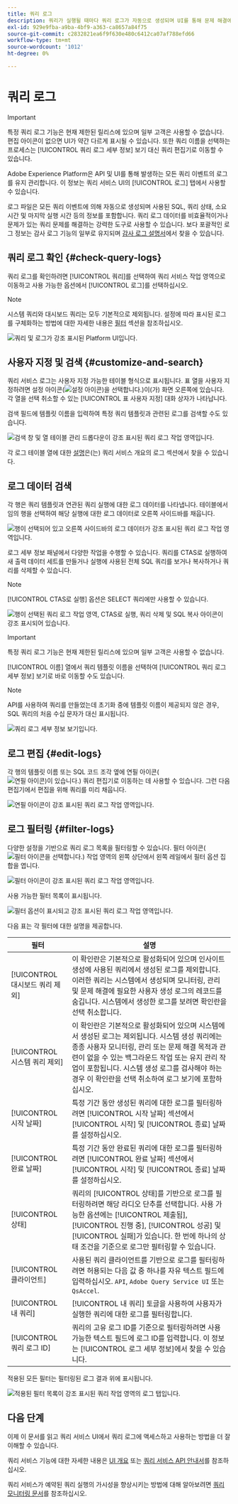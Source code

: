 ```yaml
---
title: 쿼리 로그
description: 쿼리가 실행될 때마다 쿼리 로그가 자동으로 생성되며 UI를 통해 문제 해결에 도움을 줄 수 있습니다. 이 문서에서는 UI의 쿼리 서비스 로그 섹션을 사용하고 탐색하는 방법에 대해 간략하게 설명합니다.
exl-id: 929e9fba-a9ba-4bf9-a363-ca8657a84f75
source-git-commit: c2832821ea6f9f630e480c6412ca07af788efd66
workflow-type: tm+mt
source-wordcount: '1012'
ht-degree: 0%

---
```


# 쿼리 로그

>[!IMPORTANT]
>
>특정 쿼리 로그 기능은 현재 제한된 릴리스에 있으며 일부 고객은 사용할 수 없습니다. 편집 아이콘이 없으면 UI가 약간 다르게 표시될 수 있습니다. 또한 쿼리 이름을 선택하는 프로세스는 [!UICONTROL 쿼리 로그 세부 정보] 보기 대신 쿼리 편집기로 이동할 수 있습니다.

Adobe Experience Platform은 API 및 UI를 통해 발생하는 모든 쿼리 이벤트의 로그를 유지 관리합니다. 이 정보는 쿼리 서비스 UI의 [!UICONTROL 로그] 탭에서 사용할 수 있습니다.

로그 파일은 모든 쿼리 이벤트에 의해 자동으로 생성되며 사용된 SQL, 쿼리 상태, 소요 시간 및 마지막 실행 시간 등의 정보를 포함합니다. 쿼리 로그 데이터를 비효율적이거나 문제가 있는 쿼리 문제를 해결하는 강력한 도구로 사용할 수 있습니다. 보다 포괄적인 로그 정보는 감사 로그 기능의 일부로 유지되며 [감사 로그 설명서](../../landing/governance-privacy-security/audit-logs/overview.md)에서 찾을 수 있습니다.

## 쿼리 로그 확인 {#check-query-logs}

쿼리 로그를 확인하려면 [!UICONTROL 쿼리]를 선택하여 쿼리 서비스 작업 영역으로 이동하고 사용 가능한 옵션에서 [!UICONTROL 로그]를 선택하십시오.

>[!NOTE]
>
>시스템 쿼리와 대시보드 쿼리는 모두 기본적으로 제외됩니다. 설정에 따라 표시된 로그를 구체화하는 방법에 대한 자세한 내용은 [필터](#filter-logs) 섹션을 참조하십시오.

![쿼리 및 로그가 강조 표시된 Platform UI입니다.](../images/ui/query-log/logs.png)

## 사용자 지정 및 검색 {#customize-and-search}

쿼리 서비스 로그는 사용자 지정 가능한 테이블 형식으로 표시됩니다. 표 열을 사용자 지정하려면 설정 아이콘(![설정 아이콘)을 선택합니다.](/help/images/icons/column-settings.png))이(가) 화면 오른쪽에 있습니다. 각 열을 선택 취소할 수 있는 [!UICONTROL 표 사용자 지정] 대화 상자가 나타납니다.

검색 필드에 템플릿 이름을 입력하여 특정 쿼리 템플릿과 관련된 로그를 검색할 수도 있습니다.

![검색 창 및 열 테이블 관리 드롭다운이 강조 표시된 쿼리 로그 작업 영역입니다.](../images/ui/query-log/customize-logs.png)

각 로그 테이블 열에 대한 [설명](./overview.md#log)은(는) 쿼리 서비스 개요의 로그 섹션에서 찾을 수 있습니다.

## 로그 데이터 검색

각 행은 쿼리 템플릿과 연관된 쿼리 실행에 대한 로그 데이터를 나타냅니다. 테이블에서 임의 행을 선택하여 해당 실행에 대한 로그 데이터로 오른쪽 사이드바를 채웁니다.

![행이 선택되어 있고 오른쪽 사이드바의 로그 데이터가 강조 표시된 쿼리 로그 작업 영역입니다.](../images/ui/query-log/log-details.png)

로그 세부 정보 패널에서 다양한 작업을 수행할 수 있습니다. 쿼리를 CTAS로 실행하여 새 출력 데이터 세트를 만들거나 실행에 사용된 전체 SQL 쿼리를 보거나 복사하거나 쿼리를 삭제할 수 있습니다.

>[!NOTE]
>
>[!UICONTROL CTAS로 실행] 옵션은 SELECT 쿼리에만 사용할 수 있습니다.

![행이 선택된 쿼리 로그 작업 영역, CTAS로 실행, 쿼리 삭제 및 SQL 복사 아이콘이 강조 표시되어 있습니다.](../images/ui/query-log/edit-output-dataset.png)

>[!IMPORTANT]
>
>특정 쿼리 로그 기능은 현재 제한된 릴리스에 있으며 일부 고객은 사용할 수 없습니다.

[!UICONTROL 이름] 열에서 쿼리 템플릿 이름을 선택하여 [!UICONTROL 쿼리 로그 세부 정보] 보기로 바로 이동할 수도 있습니다.

>[!NOTE]
>
>API를 사용하여 쿼리를 만들었는데 초기화 중에 템플릿 이름이 제공되지 않은 경우, SQL 쿼리의 처음 수십 문자가 대신 표시됩니다.

![쿼리 로그 세부 정보 보기입니다.](../images/ui/query-log/query-log-details.png)

## 로그 편집 {#edit-logs}

각 행의 템플릿 이름 또는 SQL 코드 조각 옆에 연필 아이콘(![연필 아이콘)이 있습니다.](/help/images/icons/edit.png)) 쿼리 편집기로 이동하는 데 사용할 수 있습니다. 그런 다음 편집기에서 편집을 위해 쿼리를 미리 채웁니다.

![연필 아이콘이 강조 표시된 쿼리 로그 작업 영역입니다.](../images/ui/query-log/edit-query.png)

## 로그 필터링 {#filter-logs}

다양한 설정을 기반으로 쿼리 로그 목록을 필터링할 수 있습니다. 필터 아이콘(![필터 아이콘을 선택합니다.](/help/images/icons/filter.png)) 작업 영역의 왼쪽 상단에서 왼쪽 레일에서 필터 옵션 집합을 엽니다.

![필터 아이콘이 강조 표시된 쿼리 로그 작업 영역입니다.](../images/ui/query-log/log-filter.png)

사용 가능한 필터 목록이 표시됩니다.

![필터 옵션이 표시되고 강조 표시된 쿼리 로그 작업 영역입니다.](../images/ui/query-log/log-filter-settings.png)

다음 표는 각 필터에 대한 설명을 제공합니다.

| 필터 | 설명 |
| ------ | ----------- |
| [!UICONTROL 대시보드 쿼리 제외] | 이 확인란은 기본적으로 활성화되어 있으며 인사이트 생성에 사용된 쿼리에서 생성된 로그를 제외합니다. 이러한 쿼리는 시스템에서 생성되며 모니터링, 관리 및 문제 해결에 필요한 사용자 생성 로그의 레코드를 숨깁니다. 시스템에서 생성한 로그를 보려면 확인란을 선택 취소합니다. |
| [!UICONTROL 시스템 쿼리 제외] | 이 확인란은 기본적으로 활성화되어 있으며 시스템에서 생성된 로그는 제외됩니다. 시스템 생성 쿼리에는 종종 사용자 모니터링, 관리 또는 문제 해결 목적과 관련이 없을 수 있는 백그라운드 작업 또는 유지 관리 작업이 포함됩니다. 시스템 생성 로그를 검사해야 하는 경우 이 확인란을 선택 취소하여 로그 보기에 포함하십시오. |
| [!UICONTROL 시작 날짜] | 특정 기간 동안 생성된 쿼리에 대한 로그를 필터링하려면 [!UICONTROL 시작 날짜] 섹션에서 [!UICONTROL 시작] 및 [!UICONTROL 종료] 날짜를 설정하십시오. |
| [!UICONTROL 완료 날짜] | 특정 기간 동안 완료된 쿼리에 대한 로그를 필터링하려면 [!UICONTROL 완료 날짜] 섹션에서 [!UICONTROL 시작] 및 [!UICONTROL 종료] 날짜를 설정하십시오. |
| [!UICONTROL 상태] | 쿼리의 [!UICONTROL 상태]를 기반으로 로그를 필터링하려면 해당 라디오 단추를 선택합니다. 사용 가능한 옵션에는 [!UICONTROL 제출됨], [!UICONTROL 진행 중], [!UICONTROL 성공] 및 [!UICONTROL 실패]가 있습니다. 한 번에 하나의 상태 조건을 기준으로 로그만 필터링할 수 있습니다. |
| [!UICONTROL 클라이언트] | 사용된 쿼리 클라이언트를 기반으로 로그를 필터링하려면 허용되는 다음 값 중 하나를 자유 텍스트 필드에 입력하십시오. `API`, `Adobe Query Service UI` 또는 `QsAccel`. |
| [!UICONTROL 내 쿼리] | [!UICONTROL 내 쿼리] 토글을 사용하여 사용자가 실행한 쿼리에 대한 로그를 필터링합니다. |
| [!UICONTROL 쿼리 로그 ID] | 쿼리의 고유 로그 ID를 기준으로 필터링하려면 사용 가능한 텍스트 필드에 로그 ID를 입력합니다. 이 정보는 [!UICONTROL 로그 세부 정보]에서 찾을 수 있습니다. |

적용된 모든 필터는 필터링된 로그 결과 위에 표시됩니다.

![적용된 필터 목록이 강조 표시된 쿼리 작업 영역의 로그 탭입니다.](../images/ui/query-log/applied-log-filters.png)

## 다음 단계

이제 이 문서를 읽고 쿼리 서비스 UI에서 쿼리 로그에 액세스하고 사용하는 방법을 더 잘 이해할 수 있습니다.

쿼리 서비스 기능에 대한 자세한 내용은 [UI 개요](./overview.md) 또는 [쿼리 서비스 API 안내서](../api/getting-started.md)를 참조하십시오.

쿼리 서비스가 예약된 쿼리 실행의 가시성을 향상시키는 방법에 대해 알아보려면 [쿼리 모니터링 문서](./monitor-queries.md)를 참조하십시오.
